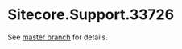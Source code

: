 # Sitecore.Support.33726

See [master branch](https://github.com/sitecoresupport/Sitecore.Support.33726) for details.